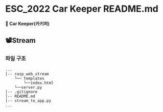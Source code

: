 # ESC_2022 Car Keeper README.md

**🚙 Car Keeper(카키퍼)**     

## 📽Stream


### 파일 구조

```
...
|-- rasp_web_stream
    └── templates
        └──index.html
    └──server.py
|-- .gitignore
|-- README.md
|-- stream_to_app.py
...
```

#


<!--
<details>
<summary>  </summary>
<div markdown="1">

</div>
</details>
----------------------
-->
